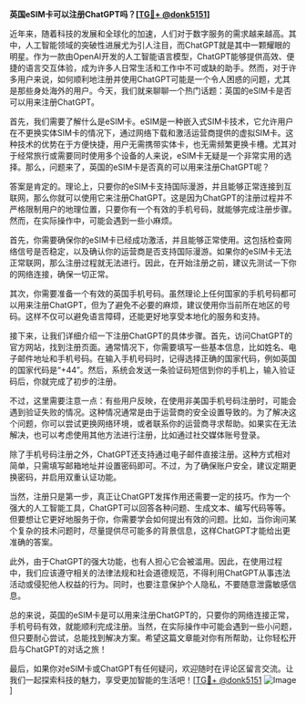 **英国eSIM卡可以注册ChatGPT吗？[[TG💪+ @donk5151](https://t.me/s/donk5151)]**

近年来，随着科技的发展和全球化的加速，人们对于数字服务的需求越来越高。其中，人工智能领域的突破性进展尤为引人注目，而ChatGPT就是其中一颗耀眼的明星。作为一款由OpenAI开发的人工智能语言模型，ChatGPT能够提供高效、便捷的语言交互体验，成为许多人日常生活和工作中不可或缺的助手。然而，对于许多用户来说，如何顺利地注册并使用ChatGPT可能是一个令人困惑的问题，尤其是那些身处海外的用户。今天，我们就来聊聊一个热门话题：英国的eSIM卡是否可以用来注册ChatGPT。

首先，我们需要了解什么是eSIM卡。eSIM是一种嵌入式SIM卡技术，它允许用户在不更换实体SIM卡的情况下，通过网络下载和激活运营商提供的虚拟SIM卡。这种技术的优势在于方便快捷，用户无需携带实体卡，也无需频繁更换卡槽。尤其对于经常旅行或需要同时使用多个设备的人来说，eSIM卡无疑是一个非常实用的选择。那么，问题来了，英国的eSIM卡是否真的可以用来注册ChatGPT呢？

答案是肯定的。理论上，只要你的eSIM卡支持国际漫游，并且能够正常连接到互联网，那么你就可以使用它来注册ChatGPT。这是因为ChatGPT的注册过程并不严格限制用户的地理位置，只要你有一个有效的手机号码，就能够完成注册步骤。然而，在实际操作中，可能会遇到一些小麻烦。

首先，你需要确保你的eSIM卡已经成功激活，并且能够正常使用。这包括检查网络信号是否稳定，以及确认你的运营商是否支持国际漫游。如果你的eSIM卡无法正常联网，那么注册过程就无法进行。因此，在开始注册之前，建议先测试一下你的网络连接，确保一切正常。

其次，你需要准备一个有效的英国手机号码。虽然理论上任何国家的手机号码都可以用来注册ChatGPT，但为了避免不必要的麻烦，建议使用你当前所在地区的号码。这样不仅可以避免语言障碍，还能更好地享受本地化的服务和支持。

接下来，让我们详细介绍一下注册ChatGPT的具体步骤。首先，访问ChatGPT的官方网站，找到注册页面。通常情况下，你需要填写一些基本信息，比如姓名、电子邮件地址和手机号码。在输入手机号码时，记得选择正确的国家代码，例如英国的国家代码是“+44”。然后，系统会发送一条验证码短信到你的手机上，输入验证码后，你就完成了初步的注册。

不过，这里需要注意一点：有些用户反映，在使用非美国手机号码注册时，可能会遇到验证失败的情况。这种情况通常是由于运营商的安全设置导致的。为了解决这个问题，你可以尝试更换网络环境，或者联系你的运营商寻求帮助。如果实在无法解决，也可以考虑使用其他方法进行注册，比如通过社交媒体账号登录。

除了手机号码注册之外，ChatGPT还支持通过电子邮件直接注册。这种方式相对简单，只需填写邮箱地址并设置密码即可。不过，为了确保账户安全，建议定期更换密码，并启用双重认证功能。

当然，注册只是第一步，真正让ChatGPT发挥作用还需要一定的技巧。作为一个强大的人工智能工具，ChatGPT可以回答各种问题、生成文本、编写代码等等。但要想让它更好地服务于你，你需要学会如何提出有效的问题。比如，当你询问某个复杂的技术问题时，尽量提供尽可能多的背景信息，这样ChatGPT才能给出更准确的答案。

此外，由于ChatGPT的强大功能，也有人担心它会被滥用。因此，在使用过程中，我们应该遵守相关的法律法规和社会道德规范，不得利用ChatGPT从事违法活动或侵犯他人权益的行为。同时，也要注意保护个人隐私，不要随意泄露敏感信息。

总的来说，英国的eSIM卡是可以用来注册ChatGPT的，只要你的网络连接正常，手机号码有效，就能顺利完成注册。当然，在实际操作中可能会遇到一些小问题，但只要耐心尝试，总能找到解决方案。希望这篇文章能对你有所帮助，让你轻松开启与ChatGPT的对话之旅！

最后，如果你对eSIM卡或ChatGPT有任何疑问，欢迎随时在评论区留言交流。让我们一起探索科技的魅力，享受更加智能的生活吧！[[TG💪+ @donk5151](https://t.me/s/donk5151) ![Image](https://i.postimg.cc/rwNCRYN7/Snipaste-2025-04-30-17-27-05.png)]